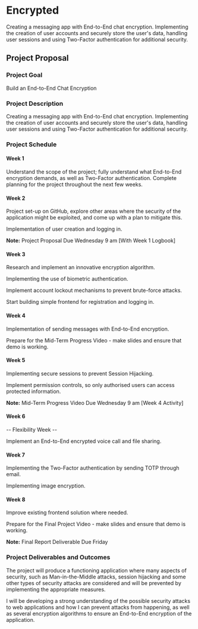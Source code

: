 # Encrypted

Creating a messaging app with End-to-End chat encryption. Implementing the creation of user accounts and securely store the user's data, handling user sessions and using Two-Factor authentication for additional security.

## Project Proposal

### Project Goal
Build an End-to-End Chat Encryption

### Project Description
Creating a messaging app with End-to-End chat encryption. Implementing the creation of user accounts and securely store the user's data, handling user sessions and using Two-Factor authentication for additional security.

### Project Schedule

#### Week 1
Understand the scope of the project; fully understand what End-to-End encryption demands, as well as Two-Factor authentication. Complete planning for the project throughout the next few weeks.

#### Week 2
Project set-up on GitHub, explore other areas where the security of the application might be exploited, and come up with a plan to mitigate this.

Implementation of user creation and logging in.

<b>Note:</b> Project Proposal Due Wednesday 9 am [With Week 1 Logbook]

#### Week 3
Research and implement an innovative encryption algorithm.

Implementing the use of biometric authentication.

Implement account lockout mechanisms to prevent brute-force attacks.

Start building simple frontend for registration and logging in.

#### Week 4
Implementation of sending messages with End-to-End encryption.

Prepare for the Mid-Term Progress Video - make slides and ensure that demo is working.

#### Week 5
Implementing secure sessions to prevent Session Hijacking.

Implement permission controls, so only authorised users can access protected information.

<b>Note:</b> Mid-Term Progress Video Due Wednesday 9 am [Week 4 Activity]

#### Week 6
-- Flexibility Week --

Implement an End-to-End encrypted voice call and file sharing.

#### Week 7
Implementing the Two-Factor authentication by sending TOTP through email.

Implementing image encryption.

#### Week 8
Improve existing frontend solution where needed.

Prepare for the Final Project Video - make slides and ensure that demo is working.

<b>Note:</b> Final Report Deliverable Due Friday

### Project Deliverables and Outcomes
The project will produce a functioning application where many aspects of security, such as Man-in-the-Middle attacks, session hijacking and some other types of security attacks are considered and will be prevented by implementing the appropriate measures.

I will be developing a strong understanding of the possible security attacks to web applications and how I can prevent attacks from happening, as well as several encryption algorithms to ensure an End-to-End encryption of the application.
